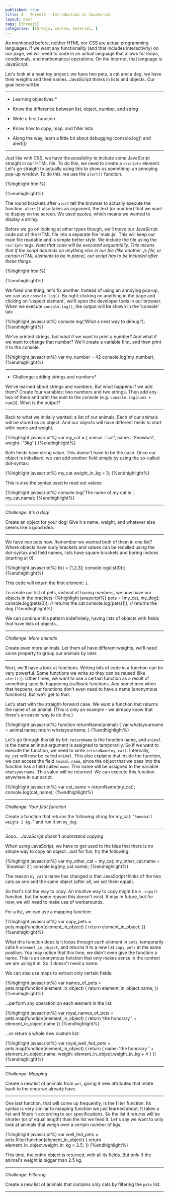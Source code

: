 ```yaml
---
published: true
title: 4 - ThreeJS - Introduction to JavaScript
layout: post
tags: [threejs]
categories: [threejs, course, material, ]
---
```

As mentioned before, neither HTML nor CSS are actual programming languages. If we want any functionality (and that includes interactivity) on our page, we will need to code in an actual language that allows for loops, conditionals, and mathematical operations. On the internet, that language is JavaScript.

Let's look at a neat toy project: we have two pets, a cat and a dog, we have their weights and their names. JavaScript thinks in lists and objects. Our goal here will be 

___

* Learning objectives:*

* Know the difference between list, object, number, and string
* Write a first function
* Know how to copy, map, and filter lists
* Along the way, learn a little bit about debugging (console.log() and alert()) 

___ 

Just like with CSS, we have the possibility to include some JavaScript straight in our HTML file. To do this, we need to create a `<script>` element. Let's go straight to actually using this to show us something: an annoying pop-up window. To do this, we use the `alert()` function.

{%highlight html%}
<script>
alert('Pop-ups are awful. Never use a pop-up!')
</script>
{%endhighlight%}

The round brackets after `alert` tell the browser to actually execute the function. `alert()` also takes an argument, the text (or number) that we want to display on the screen. We used quotes, which means we wanted to display a string. 

Before we go on looking at other types though, we'll move our JavaScript code out of the HTML file into a separate file 'main.js'. This will keep our main file readable and is simple better style.
We include the file using the `<script>` tags. *Note that code will be executed sequentially. This means that if the script depends on anything else in our file (like another .js file, or certain HTML elements to be in place), our script has to be included after these things.*

{%highlight html%}
<script src="main.js"> </script>
{%endhighlight%}

We fixed one thing, let's fix another. Instead of using an annoying pop-up, we can use `console.log()`. By right-clicking on anything in the page and clicking on 'inspect element', we'll open the developer tools in our browser. When we execute `console.log()`, the output will be shown in the 'console' tab:

{%highlight javascript%}
console.log('What a neat way to debug!');
{%endhighlight%}

We've printed strings, but what if we want to print a number? And what if we want to change that number? We'll create a variable first, and then print it to the console.

{%highlight javascript%}
var my_number = 42
console.log(my_number);
{%endhighlight%}

___

* Challenge: adding strings and numbers*

We've learned about strings and numbers. But what happens if we add them?
Create four variables: two numbers and two strings. Then add any two of them and print the sum to the console (e.g. `console.log(num1 + num2`)). What is the output?

___

Back to what we initially wanted: a list of our animals. Each of our animals will be stored as an object. And our objects will have different fields to start with: name and weight.

{%highlight javascript%}
var my_cat = {
animal : 'cat',
name : 'Snowball',
weight : '3kg'
}
{%endhighlight%}

Both fields have string value. This doesn't have to be the case. Once our object is initialised, we can add another field simply by using the so-called dot-syntax:

{%highlight javascript%}
my_cat.weight_in_kg = 3;
{%endhighlight%}

This is also the syntax used to read out values: 

{%highlight javascript%}
console.log('The name of my cat is ', my_cat.name);
{%endhighlight%}

___

*Challenge: it's a dog!*

Create an object for your dog! Give it a name, weight, and whatever else seems like a good idea. 

___

We have two pets now. Remember we wanted both of them in one list? Where objects have curly brackets and values can be recalled using the dot-syntax and field names, lists have square brackets and boring indices (starting at 0).

{%highlight javascript%}
list = [1,2,3];
console.log(list(0));
{%endhighlight%}

This code will return the first element: `1`.

To create our list of pets, instead of having numbers, we now have our objects in the brackets:
{%highlight javascript%}
pets = [my_cat, my_dog];
console.log(pets(0)); // returns the cat
console.log(pets(1)); // returns the dog
{%endhighlight%}

We can continue this pattern indefinitely, having lists of objects with fields that have lists of objects... 

___

*Challenge: More animals*

Create even more animals. Let them all have different weights, we'll need some property to group our animals by later.  

___

Next, we'll have a look at functions. Writing bits of code in a function can be very powerful. Some functions we write so they can be reused (like `alert()`). Other times, we want to use a certain function as a result of something specific happening (callback functions. And sometimes when that happens, our functions don't even need to have a name (anonymous functions). But we'll get to that. 

Let's start with the straight-forward case. We want a function that returns the name of an animal. (This is only an example - we already know that there's an easier way to do this.)

{%highlight javascript%}
function returnName(animal) {
   var whatsyourname = animal.name;
   return whatsyourname;
}
{%endhighlight%}

Let's go through this bit by bit: `returnName` is the function name, and `animal` is the name an input argument is assigned to temporarily. So if we want to execute the function, we need to write `returnName(my_cat)`. Internally, `my_cat` will now be called `animal`. This also explains that inside the function, we can access the field `animal.name`, since the object that we pass into the function has a field called `name`. This name will be assigned to the variable `whatsyourname`. This value will be returned. We can execute this function anywhere in our script.

{%highlight javascript%}
var cat_name = returnName(my_cat);
console.log(cat_name);
{%endhighlight%}

___

*Challenge: Your first function*

Create a function that returns the following string for my_cat: "`Snowball weighs 3 kg.`" and run it on `my_dog`.

___

*Sooo... JavaScript doesn't understand copying*

When using JavaScript, we have to get used to the idea that there is no simple way to copy an object. Just for fun, try the following:

{%highlight javascript%}
var my_other_cat = my_cat;
my_other_cat.name = 'Snowball 2';
console.log(my_cat.name);
{%endhighlight%}

The reason `my_cat`'s name has changed is that JavaScript thinks of the two cats as one and the same object (after all, we set them equal).

So that's not the way to copy. An intuitive way to copy might be a `.copy()` function, but for some reason this doesn't exist. It may in future, but for now, we will need to make use of workarounds. 

For a list, we can use a mapping function:

{%highlight javascript%}
var copy_pets = pets.map(function(element_in_object) {
  return element_in_object;
})
{%endhighlight%}

What this function does is it loops through each element in `pets`, temporarily calls it `element_in_object`, and returns it to a new list `copy_pets` at the same position.
You may notice that this time, we didn't even give the function a name. This is an anonymous function that only makes sense in the context we are using it in. So it doesn't need a name. 

We can also use maps to extract only certain fields:

{%highlight javascript%}
var names_of_pets = pets.map(function(element_in_object) {
  return element_in_object.name;
})
{%endhighlight%}

...perform any operation on each element in the list:

{%highlight javascript%}
var royal_names_of_pets = pets.map(function(element_in_object) {
  return 'the honorary ' + element_in_object.name
})
{%endhighlight%}

...or return a whole new custom list:

{%highlight javascript%}
var royal_well_fed_pets = pets.map(function(element_in_object) {
  return {
     name: 'the honorary ' + element_in_object.name,
     weigth: element_in_object.weight_in_kg + 4
   }
})
{%endhighlight%}

___

*Challenge: Mapping*

Create a new list of animals from `pet`, giving it new attributes that relate back to the ones we already have. 

___

One last function, that will come up frequently, is the filter function. Its syntax is very similar to mapping function we just learned about. It takes a list and filters it according to our specifications. So the list it returns will be shorter (or of equal length) than the list we feed it. Let's say we want to only look at animals that weigh over a certain number of kgs.

{%highlight javascript%}
var well_fed_pets = pets.filter(function(element_in_object) {
  return element_in_object.weight_in_kg > 2.5;
})
{%endhighlight%}

This time, the entire object is returned, with all its fields. But _only_ if the animal's weight is bigger than 2.5 kg. 

___

*Challenge: Filtering*

Create a new list of animals that contains only cats by filtering the `pets` list.

___
